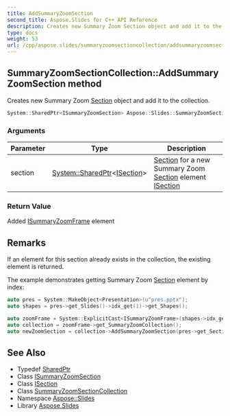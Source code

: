 ```yaml
---
title: AddSummaryZoomSection
second_title: Aspose.Slides for C++ API Reference
description: Creates new Summary Zoom Section object and add it to the collection.
type: docs
weight: 53
url: /cpp/aspose.slides/summaryzoomsectioncollection/addsummaryzoomsection/
---
```

## SummaryZoomSectionCollection::AddSummaryZoomSection method


Creates new Summary Zoom [Section](../../section/) object and add it to the collection.

```cpp
System::SharedPtr<ISummaryZoomSection> Aspose::Slides::SummaryZoomSectionCollection::AddSummaryZoomSection(System::SharedPtr<ISection> section) override
```


### Arguments

| Parameter | Type | Description |
| --- | --- | --- |
| section | [System::SharedPtr](../../../system/sharedptr/)\<[ISection](../../isection/)\> | [Section](../../section/) for a new Summary Zoom [Section](../../section/) element [ISection](../../isection/) |

### Return Value

Added [ISummaryZoomFrame](../../isummaryzoomframe/) element
## Remarks



If an element for this section already exists in the collection, the existing element is returned. 


The example demonstrates getting Summary Zoom [Section](../../section/) element by index: 
```cpp
auto pres = System::MakeObject<Presentation>(u"pres.pptx");
auto shapes = pres->get_Slides()->idx_get(1)->get_Shapes();

auto zoomFrame = System::ExplicitCast<ISummaryZoomFrame>(shapes->idx_get(0));
auto collection = zoomFrame->get_SummaryZoomCollection();
auto newZoomSection = collection->AddSummaryZoomSection(pres->get_Sections()->idx_get(3));
```

## See Also

* Typedef [SharedPtr](../../../system/sharedptr/)
* Class [ISummaryZoomSection](../../isummaryzoomsection/)
* Class [ISection](../../isection/)
* Class [SummaryZoomSectionCollection](../)
* Namespace [Aspose::Slides](../../)
* Library [Aspose.Slides](../../../)
